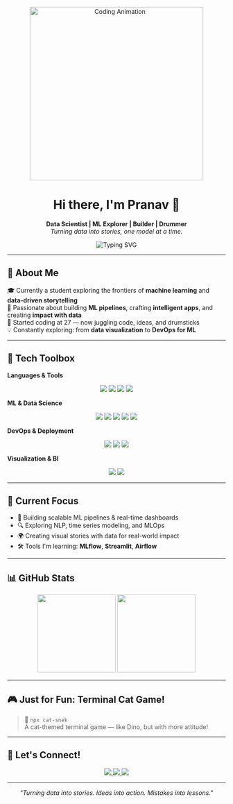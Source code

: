 <p align="center">
  <img src="https://media.giphy.com/media/13HgwGsXF0aiGY/giphy.gif" width="400" alt="Coding Animation">
</p>

<h1 align="center">Hi there, I'm Pranav 👋</h1>

<p align="center">
  <b>Data Scientist | ML Explorer | Builder | Drummer</b><br>
  <i>Turning data into stories, one model at a time.</i>
</p>

<p align="center">
  <img src="https://readme-typing-svg.demolab.com?font=Fira+Code&pause=1000&center=true&vCenter=true&random=false&width=500&lines=ML+Enthusiast+%7C+Data+Storyteller+%7C+Tech+Builder;Drummer+with+a+penchant+for+Python;Always+learning%2C+always+building." alt="Typing SVG" />
</p>

---

## 🚀 About Me

🎓 Currently a student exploring the frontiers of **machine learning** and **data-driven storytelling**  
🧠 Passionate about building **ML pipelines**, crafting **intelligent apps**, and creating **impact with data**  
🥁 Started coding at 27 — now juggling code, ideas, and drumsticks  
💡 Constantly exploring: from **data visualization** to **DevOps for ML**

---

## 🧰 Tech Toolbox

**Languages & Tools**
<p align="center">
  <img src="https://img.shields.io/badge/Python-%233670A0?style=for-the-badge&logo=python&logoColor=ffdd54" />
  <img src="https://img.shields.io/badge/R-%23276DC3?style=for-the-badge&logo=r&logoColor=white" />
  <img src="https://img.shields.io/badge/SQL-%234479A1?style=for-the-badge&logo=postgresql&logoColor=white" />
  <img src="https://img.shields.io/badge/Jupyter-%23F37626?style=for-the-badge&logo=jupyter&logoColor=white" />
</p>

**ML & Data Science**
<p align="center">
  <img src="https://img.shields.io/badge/TensorFlow-%23FF6F00?style=for-the-badge&logo=tensorflow&logoColor=white" />
  <img src="https://img.shields.io/badge/PyTorch-%23EE4C2C?style=for-the-badge&logo=pytorch&logoColor=white" />
  <img src="https://img.shields.io/badge/Scikit--Learn-%23F7931E?style=for-the-badge&logo=scikit-learn&logoColor=white" />
  <img src="https://img.shields.io/badge/Pandas-%23150458?style=for-the-badge&logo=pandas&logoColor=white" />
  <img src="https://img.shields.io/badge/Matplotlib-%2311557C?style=for-the-badge&logo=plotly&logoColor=white" />
</p>

**DevOps & Deployment**
<p align="center">
  <img src="https://img.shields.io/badge/Docker-%232496ED?style=for-the-badge&logo=docker&logoColor=white" />
  <img src="https://img.shields.io/badge/Git-%23F05032?style=for-the-badge&logo=git&logoColor=white" />
  <img src="https://img.shields.io/badge/Linux-%23FCC624?style=for-the-badge&logo=linux&logoColor=black" />
</p>

**Visualization & BI**
<p align="center">
  <img src="https://img.shields.io/badge/Tableau-%23E97627?style=for-the-badge&logo=tableau&logoColor=white" />
  <img src="https://img.shields.io/badge/PowerBI-%23F2C811?style=for-the-badge&logo=powerbi&logoColor=black" />
</p>

---

## 🧠 Current Focus

- 🔧 Building scalable ML pipelines & real-time dashboards  
- 🔍 Exploring NLP, time series modeling, and MLOps  
- 🌍 Creating visual stories with data for real-world impact  
- 🛠️ Tools I'm learning: **MLflow**, **Streamlit**, **Airflow**

---

## 📊 GitHub Stats

<p align="center">
  <img src="https://github-readme-stats.vercel.app/api?username=astroficboy&show_icons=true&theme=tokyonight&hide=stars" height="180" />
  <img src="https://github-readme-streak-stats.herokuapp.com?user=astroficboy&theme=tokyonight" height="180" />
</p>

---

## 🎮 Just for Fun: Terminal Cat Game!

> 🐾 `npx cat-snek`  
> A cat-themed terminal game — like Dino, but with more attitude!

---

## 🤝 Let's Connect!

<p align="center">
  <a href="https://www.linkedin.com/in/pranavwankhedkar/">
    <img src="https://img.shields.io/badge/LinkedIn-%230A66C2?style=for-the-badge&logo=linkedin&logoColor=white" />
  </a>
  <a href="https://twitter.com/astroficboy">
    <img src="https://img.shields.io/badge/Twitter-%231DA1F2?style=for-the-badge&logo=twitter&logoColor=white" />
  </a>
  <a href="https://instagram.com/astroficboy">
    <img src="https://img.shields.io/badge/Instagram-%23E4405F?style=for-the-badge&logo=instagram&logoColor=white" />
  </a>
</p>

---

<p align="center">
  <i>"Turning data into stories. Ideas into action. Mistakes into lessons."</i>
</p>
